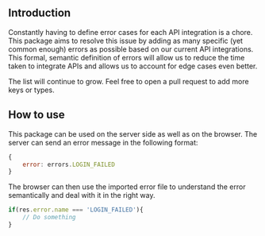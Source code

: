 ## Introduction

Constantly having to define error cases for each API integration is a chore. This package aims to resolve this issue by adding as many specific (yet common enough) errors as possible based on our current API integrations. This formal, semantic definition of errors will allow us to reduce the time taken to integrate APIs and allows us to account for edge cases even better.

The list will continue to grow. Feel free to open a pull request to add more keys or types.

## How to use
This package can be used on the server side as well as on the browser.
The server can send an error message in the following format:
```js
{
    error: errors.LOGIN_FAILED
}
```
The browser can then use the imported error file to understand the error semantically and deal with it in the right way.
```js
if(res.error.name === 'LOGIN_FAILED'){
    // Do something
}
```